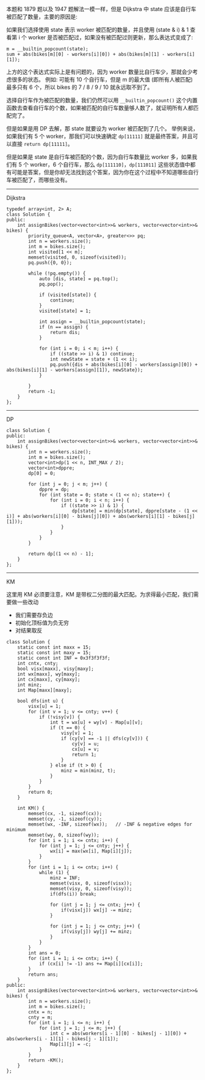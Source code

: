 本题和 1879 题以及 1947 题解法一模一样，但是 Dijkstra 中 state 应该是自行车被匹配了数量，主要的原因是:

如果我们选择使用 state 表示 worker 被匹配的数量，并且使用 (state & i) & 1 查看第 i 个 worker 是否被匹配过，如果没有被匹配过则更新，那么表达式变成了:

```
m = __builtin_popcount(state);
sum + abs(bikes[m][0] - workers[i][0]) + abs(bikes[m][1] - workers[i][1]);
```

上方的这个表达式实际上是有问题的，因为 worker 数量比自行车少，那就会少考虑很多的状态。
例如: 可能有 10 个自行车，但是 m 的最大值 (即所有人被匹配) 最多只有 6 个，所以 bikes 的 7 / 8 / 9 / 10 就永远取不到了。

选择自行车作为被匹配的数量，我们仍然可以用 `__builtin_popcount()` 这个内置函数去查看自行车的个数，如果被匹配的自行车数量够人数了，就证明所有人都匹配完了。

但是如果是用 DP 去解，那 state 就要设为 worker 被匹配到了几个。
举例来说，如果我们有 5 个 worker，那我们可以快速确定 `dp[11111]` 就是最终答案，并且可以直接 `return dp[11111]`。

但是如果是 state 是自行车被匹配的个数，因为自行车数量比 worker 多，如果我们有 5 个 worker，6 个自行车，那么 `dp[111110]`，`dp[111011]` 这些状态值中都有可能是答案，但是你却无法找到这个答案，因为你在这个过程中不知道哪些自行车被匹配了，而哪些没有。

---
Dijkstra

```
typedef array<int, 2> A;
class Solution {
public:
    int assignBikes(vector<vector<int>>& workers, vector<vector<int>>& bikes) {
        priority_queue<A, vector<A>, greater<>> pq;
        int n = workers.size();
        int m = bikes.size();
        int visited[1 << m];
        memset(visited, 0, sizeof(visited));
        pq.push({0, 0});
        
        while (!pq.empty()) {
            auto [dis, state] = pq.top();
            pq.pop();
            
            if (visited[state]) {
                continue;
            }
            visited[state] = 1;
            
            int assign = __builtin_popcount(state);
            if (n == assign) {
                return dis;
            }
            
            for (int i = 0; i < m; i++) {
                if ((state >> i) & 1) continue;
                int newState = state + (1 << i);
                pq.push({dis + abs(bikes[i][0] - workers[assign][0]) + abs(bikes[i][1] - workers[assign][1]), newState});
            }
            
        }
        return -1;
    }
};
```
---
DP

```
class Solution {
public:
    int assignBikes(vector<vector<int>>& workers, vector<vector<int>>& bikes) {
        int n = workers.size();
        int m = bikes.size();
        vector<int>dp(1 << n, INT_MAX / 2);
        vector<int>dppre;
        dp[0] = 0;
        
        for (int j = 0; j < m; j++) {
            dppre = dp;
            for (int state = 0; state < (1 << n); state++) {
                for (int i = 0; i < n; i++) {
                    if ((state >> i) & 1) {
                        dp[state] = min(dp[state], dppre[state - (1 << i)] + abs(workers[i][0] - bikes[j][0]) + abs(workers[i][1] - bikes[j][1]));
                    }
                }
            }
        }
        
        return dp[(1 << n) - 1];
    }
};
```
---
KM

这里用 KM 必须要注意，KM 是带权二分图的最大匹配。为求得最小匹配，我们需要做一些改动

- 我们需要存负边
- 初始化顶标值为负无穷
- 对结果取反

```
class Solution {
    static const int maxx = 15;
    static const int maxy = 15;
    static const int INF = 0x3f3f3f3f;
    int cntx, cnty;
    bool visx[maxx], visy[maxy];
    int wx[maxx], wy[maxy];
    int cx[maxx], cy[maxy];
    int minz;
    int Map[maxx][maxy];
    
    bool dfs(int u) {
        visx[u] = 1;
        for (int v = 1; v <= cnty; v++) {
            if (!visy[v]) {
                int t = wx[u] + wy[v] - Map[u][v];
                if (t == 0) {
                    visy[v] = 1;
                    if (cy[v] == -1 || dfs(cy[v])) {
                        cy[v] = u;
                        cx[u] = v;
                        return 1;
                    }
                } else if (t > 0) {
                    minz = min(minz, t);
                }
            }
        }
        return 0;
    }

    int KM() {
        memset(cx, -1, sizeof(cx));
        memset(cy, -1, sizeof(cy));
        memset(wx, -INF, sizeof(wx));   // -INF & negative edges for minimum
        memset(wy, 0, sizeof(wy));  
        for (int i = 1; i <= cntx; i++) {
            for (int j = 1; j <= cnty; j++) {
                wx[i] = max(wx[i], Map[i][j]);
            }
        }
        for (int i = 1; i <= cntx; i++) {
            while (1) {
                minz = INF;
                memset(visx, 0, sizeof(visx));
                memset(visy, 0, sizeof(visy));
                if(dfs(i)) break;

                for (int j = 1; j <= cntx; j++) {
                    if(visx[j]) wx[j] -= minz;
                }
                    
                for (int j = 1; j <= cnty; j++) {
                    if(visy[j]) wy[j] += minz;
                }
            }
        }
        int ans = 0;
        for (int i = 1; i <= cntx; i++) {
            if (cx[i] != -1) ans += Map[i][cx[i]];
        }
        return ans;
    }
public:
    int assignBikes(vector<vector<int>>& workers, vector<vector<int>>& bikes) {
        int n = workers.size();
        int m = bikes.size();
        cntx = n;
        cnty = m;
        for (int i = 1; i <= n; i++) {
            for (int j = 1; j <= m; j++) {
                int c = abs(workers[i - 1][0] - bikes[j - 1][0]) + abs(workers[i - 1][1] - bikes[j - 1][1]);
                Map[i][j] = -c;
            }
        }
        return -KM();
    }
};
```